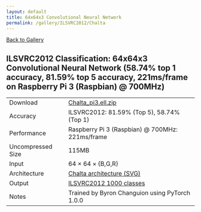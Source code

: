 ```yaml
---
layout: default
title: 64x64x3 Convolutional Neural Network
permalink: /gallery/ILSVRC2012/Chalta
---
```


[Back to Gallery](/ELL/gallery)

## ILSVRC2012 Classification: 64x64x3 Convolutional Neural Network (58.74% top 1 accuracy, 81.59% top 5 accuracy, 221ms/frame on Raspberry Pi 3 (Raspbian) @ 700MHz)

<table class="table table-striped table-bordered">
    <tr>
        <td> Download </td>
        <td colspan="3"> <a href="https://github.com/Microsoft/ELL-models/raw/master/models/ILSVRC2012/Chalta/Chalta_pi3.ell.zip">Chalta_pi3.ell.zip</a></td>
    </tr>
    <tr>
        <td> Accuracy </td>
        <td colspan="3"> ILSVRC2012: 81.59% (Top 5), 58.74% (Top 1) </td>
    </tr>
    <tr>
        <td> Performance </td>
        <td colspan="3"> Raspberry Pi 3 (Raspbian) @ 700MHz: 221ms/frame </td>
    </tr>
    <tr>
        <td> Uncompressed Size </td>
        <td colspan="3"> 115MB </td>
    </tr>
    <tr>
        <td> Input </td>
        <td colspan="3"> 64 &times; 64 &times; {B,G,R} </td>
    </tr>
    <tr>
        <td> Architecture </td>
        <td>
            <a href="https://github.com/Microsoft/ELL-models/raw/master/models/ILSVRC2012/Chalta/Chalta.cntk.svg?sanitize=true" target="_blank">Chalta architecture (SVG)</a>
        </td>
    </tr>
    <tr>
        <td> Output </td>
        <td colspan="3"> <a href="https://github.com/Microsoft/ELL-models/raw/master/models/ILSVRC2012/categories.txt">ILSVRC2012 1000 classes</a> </td>
    </tr>
    <tr>
        <td> Notes </td>
        <td colspan="3"> Trained by Byron Changuion using PyTorch 1.0.0 </td>
    </tr>
</table>


